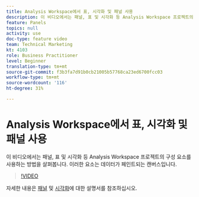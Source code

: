 ```yaml
---
title: Analysis Workspace에서 표, 시각화 및 패널 사용
description: 이 비디오에서는 패널, 표 및 시각화 등 Analysis Workspace 프로젝트의 구성 요소를 사용하는 방법을 살펴봅니다. 이러한 요소는 데이터가 페인트되는 캔버스입니다.
feature: Panels
topics: null
activity: use
doc-type: feature video
team: Technical Marketing
kt: 4103
role: Business Practitioner
level: Beginner
translation-type: tm+mt
source-git-commit: f3b3fa7d91b0cb21005b57768ca23ed6700fcc03
workflow-type: tm+mt
source-wordcount: '116'
ht-degree: 31%

---
```



# Analysis Workspace에서 표, 시각화 및 패널 사용

이 비디오에서는 패널, 표 및 시각화 등 Analysis Workspace 프로젝트의 구성 요소를 사용하는 방법을 살펴봅니다. 이러한 요소는 데이터가 페인트되는 캔버스입니다.

>[!VIDEO](https://video.tv.adobe.com/v/30369/?quality=12)

자세한 내용은 [패널](https://docs.adobe.com/content/help/ko-KR/analytics/analyze/analysis-workspace/panels/panels.html) 및 [시각화](https://docs.adobe.com/content/help/ko-KR/analytics/analyze/analysis-workspace/visualizations/freeform-analysis-visualizations.html)에 대한 설명서를 참조하십시오.
